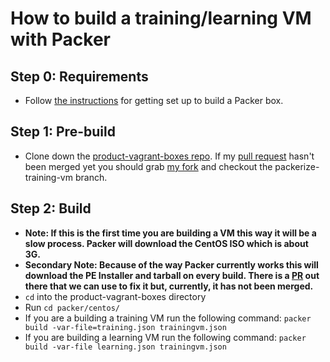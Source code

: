 # How to build a training/learning VM with Packer

## Step 0: Requirements
 * Follow [the instructions](https://github.com/puppetlabs/product-vagrant-boxes#getting-started) for getting set up to build a Packer box.

## Step 1: Pre-build
 * Clone down the [product-vagrant-boxes repo](https://github.com/puppetlabs/product-vagrant-boxes). If my [pull request](https://github.com/puppetlabs/product-vagrant-boxes/pull/24) hasn't been merged yet you should grab [my fork](https://github.com/klynton/product-vagrant-boxes/tree/packerize-training-vm) and checkout the packerize-training-vm branch.

## Step 2: Build
 * **Note: If this is the first time you are building a VM this way it will be a slow process. Packer will download the CentOS ISO which is about 3G.**
 * **Secondary Note: Because of the way Packer currently works this will download the PE Installer and tarball on every build. There is a [PR](https://github.com/mitchellh/packer/issues/351) out there that we can use to fix it but, currently, it has not been merged.**
 * `cd` into the product-vagrant-boxes directory
 * Run `cd packer/centos/`
 * If you are a building a training VM run the following command:
   `packer build -var-file=training.json trainingvm.json`
 * If you are building a learning VM run the following command:
   `packer build -var-file learning.json trainingvm.json`
